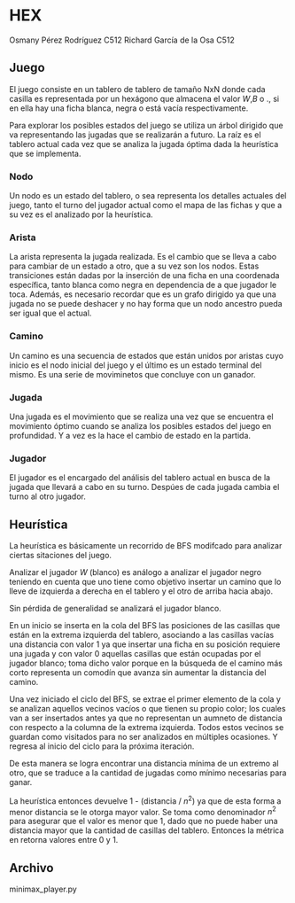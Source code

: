 # HEX

Osmany Pérez Rodríguez C512
Richard García de la Osa C512

## Juego

El juego consiste en un tablero de tablero de tamaño NxN donde cada casilla es representada por un hexágono que almacena el valor $W$,$B$ o  $.$, si en ella hay una ficha blanca, negra o está vacía respectivamente.

Para explorar los posibles estados del juego se utiliza un árbol dirigido que va representando las jugadas que se realizarán a futuro. La raíz es el tablero actual cada vez que se analiza la jugada óptima dada la heurística que se implementa.

### Nodo

Un nodo es un estado del tablero, o sea representa los detalles actuales del juego, tanto el turno del jugador actual como el mapa de las fichas y que a su vez es el analizado por la heurística.

### Arista

La arista representa la jugada realizada. Es el cambio que se lleva a cabo para cambiar de un estado a otro, que a su vez son los nodos. Estas transiciones están dadas por la inserción de una ficha en una coordenada específica, tanto blanca como negra en dependencia de a que jugador le toca. Además, es necesario recordar que es un grafo dirigido ya que una jugada no se puede deshacer y no hay forma que un nodo ancestro pueda ser igual que el actual.

### Camino

Un camino es una secuencia de estados que están unidos por aristas cuyo inicio es el nodo inicial del juego y el último es un estado terminal del mismo. Es una serie de moviminetos que concluye con un ganador.

### Jugada

Una jugada es el movimiento que se realiza una vez que se encuentra el movimiento óptimo cuando se analiza los posibles estados del juego en profundidad. Y a vez es la hace el cambio de estado en la partida.

### Jugador

El jugador es el encargado del análisis del tablero actual en busca de la jugada que llevará a cabo en su turno. Despúes de cada jugada cambia el turno al otro jugador.

## Heurística

La heurística es básicamente un recorrido de BFS modifcado para analizar ciertas sitaciones del juego. 

Analizar el jugador $W$ (blanco) es análogo a analizar el jugador negro teniendo en cuenta que uno tiene como objetivo insertar un camino que lo lleve de izquierda a derecha en el tablero y el otro de arriba hacia abajo.

Sin pérdida de generalidad se analizará el jugador blanco. 

En un inicio se inserta en la cola del BFS las posiciones de las casillas que están en la extrema izquierda del tablero, asociando a las casillas vacías una distancia con valor 1 ya que insertar una ficha en su posición requiere una jugada y con valor 0 aquellas casillas que están ocupadas por el jugador blanco; toma dicho valor porque en la búsqueda de el camino más corto representa un comodín que avanza sin aumentar la distancia del camino.

Una vez iniciado el ciclo del BFS, se extrae el primer elemento de la cola y se analizan aquellos vecinos vacíos o que tienen su propio color; los cuales van a ser insertados antes ya que no representan un aumneto de distancia con respecto a la columna de la extrema izquierda. Todos estos vecinos se guardan como visitados para no ser analizados en múltiples ocasiones. Y regresa al inicio del ciclo para la próxima iteración.

De esta manera se logra encontrar una distancia mínima de un extremo al otro, que se traduce a la cantidad de jugadas como mínimo necesarias para ganar.

La heurística entonces devuelve 1 - (distancia / $n^2$) ya que de esta forma a menor distancia se le otorga mayor valor. Se toma como denominador $n^2$ para asegurar que el valor es menor que 1, dado que no puede haber una distancia mayor que la cantidad de casillas del tablero. Entonces la métrica en retorna valores entre 0 y 1.

## Archivo

minimax_player.py